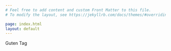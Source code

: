```yaml
---
# Feel free to add content and custom Front Matter to this file.
# To modify the layout, see https://jekyllrb.com/docs/themes/#overriding-theme-defaults

page: index.html
layout: default 
---
```


Guten Tag
